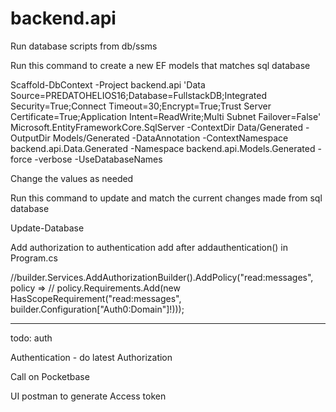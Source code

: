 # backend.api

Run database scripts from db/ssms

Run this command to create a new EF models that matches sql database

Scaffold-DbContext -Project backend.api 'Data Source=PREDATOHELIOS16;Database=FullstackDB;Integrated Security=True;Connect Timeout=30;Encrypt=True;Trust Server Certificate=True;Application Intent=ReadWrite;Multi Subnet Failover=False' Microsoft.EntityFrameworkCore.SqlServer -ContextDir Data/Generated -OutputDir Models/Generated -DataAnnotation -ContextNamespace backend.api.Data.Generated -Namespace backend.api.Models.Generated -force -verbose -UseDatabaseNames

Change the values as needed

Run this command to update and match the current changes made from sql database

Update-Database

Add authorization to authentication
add after addauthentication() in Program.cs

//builder.Services.AddAuthorizationBuilder().AddPolicy("read:messages", policy =>
//    policy.Requirements.Add(new HasScopeRequirement("read:messages", builder.Configuration["Auth0:Domain"]!)));
____________________________________________________________________________________________


todo:
auth

Authentication - do latest
Authorization

Call on Pocketbase

UI
postman to generate Access token 